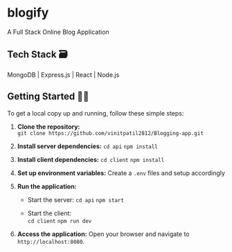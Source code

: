 
# blogify
A Full Stack Online Blog Application

## Tech Stack 🗃
MongoDB | Express.js | React | Node.js

##  Getting Started 👨‍💻

To get a local copy up and running, follow these simple steps:

1.  **Clone the repository:**    
    `git clone https://github.com/vinitpatil2812/Blogging-app.git` 
    
2.  **Install server dependencies:**
    `cd api` 
    `npm install`
    
3.  **Install client dependencies:**
    `cd client`
    `npm install`
    
4.  **Set up environment variables:** Create a `.env` files and setup accordingly 
    
    
5.  **Run the application:**
    
    -   Start the server:
        `cd api`
        `npm start` 
        
    -   Start the client:    
		 `cd client`
	       `npm run dev` 
        
6.  **Access the application:** Open your browser and navigate to `http://localhost:8080`.
   
